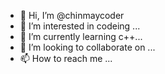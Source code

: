- 👋 Hi, I’m @chinmaycoder
- 👀 I’m interested in codeing ...
- 🌱 I’m currently learning  c++...
- 💞️ I’m looking to collaborate on ...
- 📫 How to reach me ...

<!---
chinmaycodder/chinmaycodder is a ✨ special ✨ repository because its `README.md` (this file) appears on your GitHub profile.
You can click the Preview link to take a look at your changes.
--->
